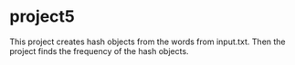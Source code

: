# project5

This project creates hash objects from the words from input.txt.
Then the project finds the frequency of the hash objects.
